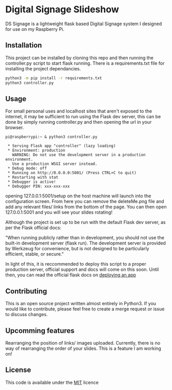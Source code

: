 # Digital Signage Slideshow

DS Signage is a lightweight flask based Digital Signage system I designed for use on my Raspberry Pi.

## Installation

This project can be installed by cloning this repo and then running the controller.py script to start flask running. There is a requirements.txt file for installing the project dependancies.

```bash
python3 -m pip install -r requirements.txt
python3 controller.py
```

## Usage

For small personal uses and localhost sites that aren't exposed to the internet, it may be sufficient to run using the Flask dev server, this can be done by simply running controller.py and then opening the url in your browser.

```
pi@raspberrypi:~ & python3 controller.py

 * Serving Flask app "controller" (lazy loading)
 * Environment: production
   WARNING: Do not use the development server in a production environment.
   Use a production WSGI server instead.
 * Debug mode: off
 * Running on http://0.0.0.0:5001/ (Press CTRL+C to quit)
 * Restarting with stat
 * Debugger is active!
 * Debugger PIN: xxx-xxx-xxx
```

opening 127.0.0.1:5001/setup on the host machine will launch into the configuration screen. From here you can remove the deleteMe.png file and add any relevant files/ links from the bottom of the page. You can then open 127.0.0.1:5001 and you will see your slides rotating!

Although the project is set up to be run with the default Flask dev server, as per the Flask official docs:

"When running publicly rather than in development, you should not use the built-in development server (flask run). The development server is provided by Werkzeug for convenience, but is not designed to be particularly efficient, stable, or secure."

In light of this, it is reccommended to deploy this script to a proper production server, official support and docs will come on this soon. Until then, you can read the official flask docs on [deploying an app](https://flask.palletsprojects.com/en/1.1.x/deploying/)

## Contributing
This is an open source project written almost entirely in Python3. If you would like to contribute, please feel free to create a merge request or issue to discuss changes.

## Upcomming features

Rearranging the position of links/ images uploaded. Currently, there is no way of rearranging the order of your slides. This is a feature I am working on!

## License
This code is available under the [MIT](https://choosealicense.com/licenses/mit/) licence
